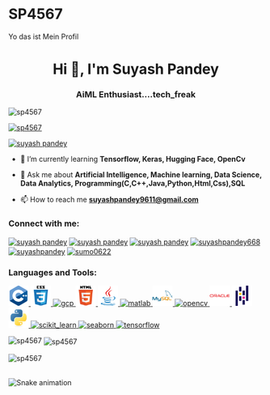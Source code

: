 # SP4567
Yo das ist Mein Profil

<h1 align="center">Hi 👋, I'm Suyash Pandey</h1>
<h3 align="center">AiML Enthusiast....tech_freak</h3>

<p align="left"> <img src="https://komarev.com/ghpvc/?username=sp4567&label=Profile%20views&color=0e75b6&style=flat" alt="sp4567" /> </p>

<p align="left"> <a href="https://github.com/ryo-ma/github-profile-trophy"><img src="https://github-profile-trophy.vercel.app/?username=sp4567" alt="sp4567" /></a> </p>

<p align="left"> <a href="https://twitter.com/Suyash Pandey" target="blank"><img src="https://img.shields.io/twitter/follow/suyash pandey?logo=twitter&style=for-the-badge" alt="suyash pandey" /></a> </p>

- 🌱 I’m currently learning **Tensorflow, Keras, Hugging Face, OpenCv**

- 💬 Ask me about **Artificial Intelligence, Machine learning, Data Science, Data Analytics, Programming(C,C++,Java,Python,Html,Css),SQL**

- 📫 How to reach me **suyashpandey9611@gmail.com**

<h3 align="left">Connect with me:</h3>
<p align="left">
<a href="https://twitter.com/Suyash Pandey" target="blank"><img align="center" src="https://raw.githubusercontent.com/rahuldkjain/github-profile-readme-generator/master/src/images/icons/Social/twitter.svg" alt="suyash pandey" height="30" width="40" /></a>
<a href="https://linkedin.com/in/sp1196" target="blank"><img align="center" src="https://raw.githubusercontent.com/rahuldkjain/github-profile-readme-generator/master/src/images/icons/Social/linked-in-alt.svg" alt="suyash pandey" height="30" width="40" /></a>
<a href="https://kaggle.com/suyashpandey6oct20002" target="blank"><img align="center" src="https://raw.githubusercontent.com/rahuldkjain/github-profile-readme-generator/master/src/images/icons/Social/kaggle.svg" alt="suyash pandey" height="30" width="40" /></a>
<a href="https://instagram.com/suyashpandey668" target="blank"><img align="center" src="https://raw.githubusercontent.com/rahuldkjain/github-profile-readme-generator/master/src/images/icons/Social/instagram.svg" alt="suyashpandey668" height="30" width="40" /></a>
<a href="https://medium.com/suyashpandey" target="blank"><img align="center" src="https://raw.githubusercontent.com/rahuldkjain/github-profile-readme-generator/master/src/images/icons/Social/medium.svg" alt="suyashpandey" height="30" width="40" /></a>
<a href="https://www.leetcode.com/sumo0622" target="blank"><img align="center" src="https://raw.githubusercontent.com/rahuldkjain/github-profile-readme-generator/master/src/images/icons/Social/leet-code.svg" alt="sumo0622" height="30" width="40" /></a>
</p>

<h3 align="left">Languages and Tools:</h3>
<p align="left"> <a href="https://www.w3schools.com/cpp/" target="_blank" rel="noreferrer"> <img src="https://raw.githubusercontent.com/devicons/devicon/master/icons/cplusplus/cplusplus-original.svg" alt="cplusplus" width="40" height="40"/> </a> <a href="https://www.w3schools.com/css/" target="_blank" rel="noreferrer"> <img src="https://raw.githubusercontent.com/devicons/devicon/master/icons/css3/css3-original-wordmark.svg" alt="css3" width="40" height="40"/> </a> <a href="https://cloud.google.com" target="_blank" rel="noreferrer"> <img src="https://www.vectorlogo.zone/logos/google_cloud/google_cloud-icon.svg" alt="gcp" width="40" height="40"/> </a> <a href="https://www.w3.org/html/" target="_blank" rel="noreferrer"> <img src="https://raw.githubusercontent.com/devicons/devicon/master/icons/html5/html5-original-wordmark.svg" alt="html5" width="40" height="40"/> </a> <a href="https://www.java.com" target="_blank" rel="noreferrer"> <img src="https://raw.githubusercontent.com/devicons/devicon/master/icons/java/java-original.svg" alt="java" width="40" height="40"/> </a> <a href="https://www.mathworks.com/" target="_blank" rel="noreferrer"> <img src="https://upload.wikimedia.org/wikipedia/commons/2/21/Matlab_Logo.png" alt="matlab" width="40" height="40"/> </a> <a href="https://www.mysql.com/" target="_blank" rel="noreferrer"> <img src="https://raw.githubusercontent.com/devicons/devicon/master/icons/mysql/mysql-original-wordmark.svg" alt="mysql" width="40" height="40"/> </a> <a href="https://opencv.org/" target="_blank" rel="noreferrer"> <img src="https://www.vectorlogo.zone/logos/opencv/opencv-icon.svg" alt="opencv" width="40" height="40"/> </a> <a href="https://www.oracle.com/" target="_blank" rel="noreferrer"> <img src="https://raw.githubusercontent.com/devicons/devicon/master/icons/oracle/oracle-original.svg" alt="oracle" width="40" height="40"/> </a> <a href="https://pandas.pydata.org/" target="_blank" rel="noreferrer"> <img src="https://raw.githubusercontent.com/devicons/devicon/2ae2a900d2f041da66e950e4d48052658d850630/icons/pandas/pandas-original.svg" alt="pandas" width="40" height="40"/> </a> <a href="https://www.python.org" target="_blank" rel="noreferrer"> <img src="https://raw.githubusercontent.com/devicons/devicon/master/icons/python/python-original.svg" alt="python" width="40" height="40"/> </a> <a href="https://scikit-learn.org/" target="_blank" rel="noreferrer"> <img src="https://upload.wikimedia.org/wikipedia/commons/0/05/Scikit_learn_logo_small.svg" alt="scikit_learn" width="40" height="40"/> </a> <a href="https://seaborn.pydata.org/" target="_blank" rel="noreferrer"> <img src="https://seaborn.pydata.org/_images/logo-mark-lightbg.svg" alt="seaborn" width="40" height="40"/> </a> <a href="https://www.tensorflow.org" target="_blank" rel="noreferrer"> <img src="https://www.vectorlogo.zone/logos/tensorflow/tensorflow-icon.svg" alt="tensorflow" width="40" height="40"/> </a> </p>

<p><img align="left" src="https://github-readme-stats.vercel.app/api/top-langs?username=sp4567&show_icons=true&locale=en&layout=compact" alt="sp4567" /></p>

<p>&nbsp;<img align="center" src="https://github-readme-stats.vercel.app/api?username=sp4567&show_icons=true&locale=en" alt="sp4567" /></p>

<p><img align="center" src="https://github-readme-streak-stats.herokuapp.com/?user=sp4567&" alt="sp4567" /></p>

<br clear="both">

<img src="https://raw.githubusercontent.com/maurodesouza/maurodesouza/output/snake.svg" alt="Snake animation" />


